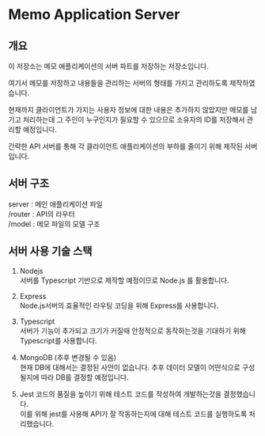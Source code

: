 # Memo Application Server

## 개요

이 저장소는 메모 애플리케이션의 서버 파트를 저장하는 저장소입니다.  

여기서 메모를 저장하고 내용들을 관리하는 서버의 형태를 가지고 관리하도록 제작하였습니다.  

현재까지 클라이언트가 가지는 사용자 정보에 대한 내용은 추가하지 않았지만 메모를 남기고 처리하는데 그 주인이 누구인지가 필요할 수 있으므로 소유자의 ID를 저장해서 관리할 예정입니다.  

간략한 API 서버를 통해 각 클라이언트 애플리케이션의 부하를 줄이기 위해 제작된 서버입니다.

## 서버 구조

server : 메인 애플리케이션 파일  
/router : API의 라우터  
/model : 메모 파일의 모델 구조  

## 서버 사용 기술 스택

1. Nodejs  
서버를 Typescript 기반으로 제작할 예정이므로 Node.js 를 활용합니다.  

2. Express  
Node.js서버의 효율적인 라우팅 코딩을 위해 Express를 사용합니다.  

3. Typescript  
서버가 기능이 추가되고 크기가 커질때 안정적으로 동작하는것을 기대하기 위해 Typescript를 사용합니다.  

4. MongoDB (추후 변경될 수 있음)  
현재 DB에 대해서는 결정된 사안이 없습니다. 추후 데이터 모델이 어떤식으로 구성될지에 따라 DB를 결정할 예정입니다.  

5. Jest
코드의 품질을 높이기 위해 테스트 코드를 작성하여 개발하는것을 결정했습니다.  
이를 위해 jest를 사용해 API가 잘 작동하는지에 대해 테스트 코드를 실행하도록 처리했습니다.  
